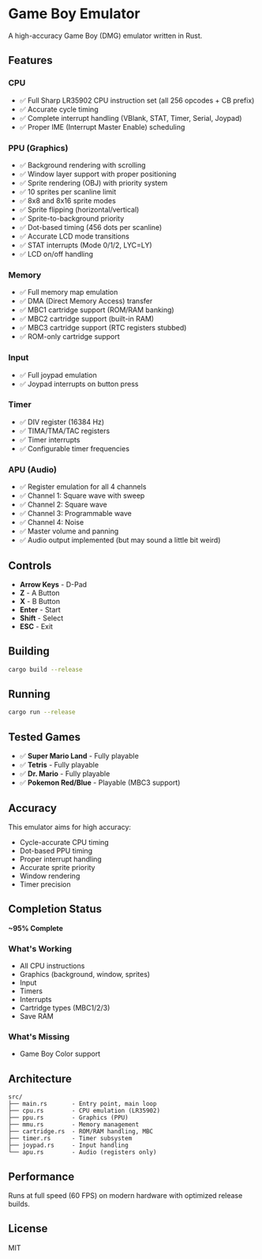 # Game Boy Emulator

A high-accuracy Game Boy (DMG) emulator written in Rust.

## Features

### CPU
- ✅ Full Sharp LR35902 CPU instruction set (all 256 opcodes + CB prefix)
- ✅ Accurate cycle timing
- ✅ Complete interrupt handling (VBlank, STAT, Timer, Serial, Joypad)
- ✅ Proper IME (Interrupt Master Enable) scheduling

### PPU (Graphics)
- ✅ Background rendering with scrolling
- ✅ Window layer support with proper positioning
- ✅ Sprite rendering (OBJ) with priority system
- ✅ 10 sprites per scanline limit
- ✅ 8x8 and 8x16 sprite modes
- ✅ Sprite flipping (horizontal/vertical)
- ✅ Sprite-to-background priority
- ✅ Dot-based timing (456 dots per scanline)
- ✅ Accurate LCD mode transitions
- ✅ STAT interrupts (Mode 0/1/2, LYC=LY)
- ✅ LCD on/off handling

### Memory
- ✅ Full memory map emulation
- ✅ DMA (Direct Memory Access) transfer
- ✅ MBC1 cartridge support (ROM/RAM banking)
- ✅ MBC2 cartridge support (built-in RAM)
- ✅ MBC3 cartridge support (RTC registers stubbed)
- ✅ ROM-only cartridge support

### Input
- ✅ Full joypad emulation
- ✅ Joypad interrupts on button press

### Timer
- ✅ DIV register (16384 Hz)
- ✅ TIMA/TMA/TAC registers
- ✅ Timer interrupts
- ✅ Configurable timer frequencies

### APU (Audio)
- ✅ Register emulation for all 4 channels
- ✅ Channel 1: Square wave with sweep
- ✅ Channel 2: Square wave
- ✅ Channel 3: Programmable wave
- ✅ Channel 4: Noise
- ✅ Master volume and panning
- ✅ Audio output implemented (but may sound a little bit weird)

## Controls

- **Arrow Keys** - D-Pad
- **Z** - A Button
- **X** - B Button
- **Enter** - Start
- **Shift** - Select
- **ESC** - Exit

## Building

```bash
cargo build --release
```

## Running

```bash
cargo run --release
```

## Tested Games

- ✅ **Super Mario Land** - Fully playable
- ✅ **Tetris** - Fully playable
- ✅ **Dr. Mario** - Fully playable
- ✅ **Pokemon Red/Blue** - Playable (MBC3 support)

## Accuracy

This emulator aims for high accuracy:

- Cycle-accurate CPU timing
- Dot-based PPU timing
- Proper interrupt handling
- Accurate sprite priority
- Window rendering
- Timer precision

## Completion Status

**~95% Complete**

### What's Working
- All CPU instructions
- Graphics (background, window, sprites)
- Input
- Timers
- Interrupts
- Cartridge types (MBC1/2/3)
- Save RAM

### What's Missing
- Game Boy Color support

## Architecture

```
src/
├── main.rs       - Entry point, main loop
├── cpu.rs        - CPU emulation (LR35902)
├── ppu.rs        - Graphics (PPU)
├── mmu.rs        - Memory management
├── cartridge.rs  - ROM/RAM handling, MBC
├── timer.rs      - Timer subsystem
├── joypad.rs     - Input handling
└── apu.rs        - Audio (registers only)
```

## Performance

Runs at full speed (60 FPS) on modern hardware with optimized release builds.

## License

MIT


